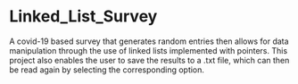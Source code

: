 # Linked_List_Survey

A covid-19 based survey that generates random entries then allows for data manipulation through the use of linked lists implemented with pointers.
This project also enables the user to save the results to a .txt file, which can then be read again by selecting the corresponding option. 




